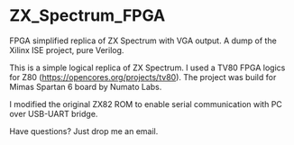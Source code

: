 # ZX_Spectrum_FPGA
FPGA simplified replica of ZX Spectrum with VGA output. A dump of the Xilinx ISE project, pure Verilog.

This is a simple logical replica of ZX Spectrum. I used a TV80 FPGA logics for Z80 (https://opencores.org/projects/tv80).
The project was build for Mimas Spartan 6 board by Numato Labs.

I modified the original ZX82 ROM to enable serial communication with PC over USB-UART bridge.

Have questions? Just drop me an email.
